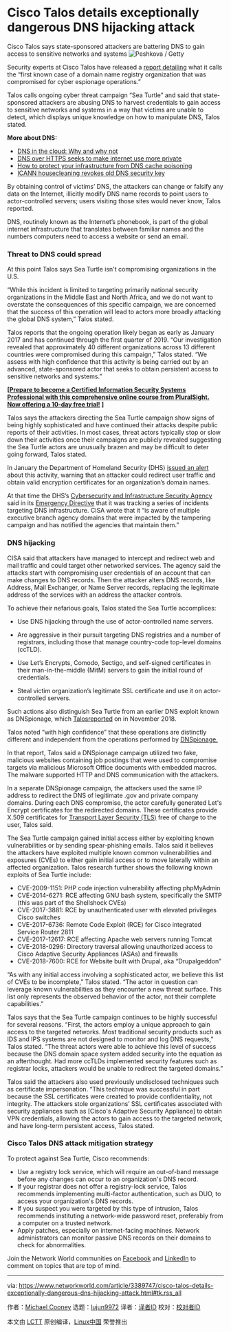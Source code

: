 [#]: collector: (lujun9972)
[#]: translator: ( )
[#]: reviewer: ( )
[#]: publisher: ( )
[#]: url: ( )
[#]: subject: (Cisco Talos details exceptionally dangerous DNS hijacking attack)
[#]: via: (https://www.networkworld.com/article/3389747/cisco-talos-details-exceptionally-dangerous-dns-hijacking-attack.html#tk.rss_all)
[#]: author: (Michael Cooney https://www.networkworld.com/author/Michael-Cooney/)

Cisco Talos details exceptionally dangerous DNS hijacking attack
======
Cisco Talos says state-sponsored attackers are battering DNS to gain access to sensitive networks and systems
![Peshkova / Getty][1]

Security experts at Cisco Talos have released a [report detailing][2] what it calls the “first known case of a domain name registry organization that was compromised for cyber espionage operations.”

Talos calls ongoing cyber threat campaign “Sea Turtle” and said that state-sponsored attackers are abusing DNS to harvest credentials to gain access to sensitive networks and systems in a way that victims are unable to detect, which displays unique knowledge on how to manipulate DNS, Talos stated.

**More about DNS:**

  * [DNS in the cloud: Why and why not][3]
  * [DNS over HTTPS seeks to make internet use more private][4]
  * [How to protect your infrastructure from DNS cache poisoning][5]
  * [ICANN housecleaning revokes old DNS security key][6]



By obtaining control of victims’ DNS, the attackers can change or falsify any data on the Internet, illicitly modify DNS name records to point users to actor-controlled servers; users visiting those sites would never know, Talos reported.

DNS, routinely known as the Internet’s phonebook, is part of the global internet infrastructure that translates between familiar names and the numbers computers need to access a website or send an email.

### Threat to DNS could spread

At this point Talos says Sea Turtle isn't compromising organizations in the U.S.

“While this incident is limited to targeting primarily national security organizations in the Middle East and North Africa, and we do not want to overstate the consequences of this specific campaign, we are concerned that the success of this operation will lead to actors more broadly attacking the global DNS system,” Talos stated.

Talos reports that the ongoing operation likely began as early as January 2017 and has continued through the first quarter of 2019. “Our investigation revealed that approximately 40 different organizations across 13 different countries were compromised during this campaign,” Talos stated. “We assess with high confidence that this activity is being carried out by an advanced, state-sponsored actor that seeks to obtain persistent access to sensitive networks and systems.”

**[[Prepare to become a Certified Information Security Systems Professional with this comprehensive online course from PluralSight. Now offering a 10-day free trial!][7] ]**

Talos says the attackers directing the Sea Turtle campaign show signs of being highly sophisticated and have continued their attacks despite public reports of their activities. In most cases, threat actors typically stop or slow down their activities once their campaigns are publicly revealed suggesting the Sea Turtle actors are unusually brazen and may be difficult to deter going forward, Talos stated.

In January the Department of Homeland Security (DHS) [issued an alert][8] about this activity, warning that an attacker could redirect user traffic and obtain valid encryption certificates for an organization’s domain names.

At that time the DHS’s [Cybersecurity and Infrastructure Security Agency][9] said in its [Emergency Directive][9] that it was tracking a series of incidents targeting DNS infrastructure. CISA wrote that it “is aware of multiple executive branch agency domains that were impacted by the tampering campaign and has notified the agencies that maintain them.”

### DNS hijacking

CISA said that attackers have managed to intercept and redirect web and mail traffic and could target other networked services. The agency said the attacks start with compromising user credentials of an account that can make changes to DNS records. Then the attacker alters DNS records, like Address, Mail Exchanger, or Name Server records, replacing the legitimate address of the services with an address the attacker controls.

To achieve their nefarious goals, Talos stated the Sea Turtle accomplices:

  * Use DNS hijacking through the use of actor-controlled name servers.
  * Are aggressive in their pursuit targeting DNS registries and a number of registrars, including those that manage country-code top-level domains (ccTLD).


  * Use Let’s Encrypts, Comodo, Sectigo, and self-signed certificates in their man-in-the-middle (MitM) servers to gain the initial round of credentials.


  * Steal victim organization’s legitimate SSL certificate and use it on actor-controlled servers.



Such actions also distinguish Sea Turtle from an earlier DNS exploit known as DNSpionage, which [Talos ​reported][10]​ on in November 2018.

Talos noted “with high confidence” that these operations are distinctly different and independent from the operations performed by [DNSpionage.][11]

In that report, Talos said a DNSpionage campaign utilized two fake, malicious websites containing job postings that were used to compromise targets via malicious Microsoft Office documents with embedded macros. The malware supported HTTP and DNS communication with the attackers.

In a separate DNSpionage campaign, the attackers used the same IP address to redirect the DNS of legitimate .gov and private company domains. During each DNS compromise, the actor carefully generated Let's Encrypt certificates for the redirected domains. These certificates provide X.509 certificates for [Transport Layer Security (TLS)][12] free of charge to the user, Talos said.

The Sea Turtle campaign gained initial access either by exploiting known vulnerabilities or by sending spear-phishing emails. Talos said it believes the attackers have exploited multiple known common vulnerabilities and exposures (CVEs) to either gain initial access or to move laterally within an affected organization. Talos research further shows the following known exploits of Sea Turtle include:

  * CVE-2009-1151​: PHP code injection vulnerability affecting phpMyAdmin
  * CVE-2014-6271​: RCE affecting GNU bash system, specifically the SMTP (this was part of the ​Shellshock​ CVEs)
  * CVE-2017-3881​: RCE by unauthenticated user with elevated privileges Cisco switches
  * CVE-2017-6736​: Remote Code Exploit (RCE) for Cisco integrated Service Router 2811
  * CVE-2017-12617​: RCE affecting Apache web servers running Tomcat
  * CVE-2018-0296​: ​Directory​ traversal allowing unauthorized access to Cisco Adaptive Security Appliances (ASAs) and firewalls
  * CVE-2018-7600​: RCE for Website built with Drupal, aka “Drupalgeddon”



“As with any initial access involving a sophisticated actor, we believe this list of CVEs to be incomplete,” Talos stated. “The actor in question can leverage known vulnerabilities as they encounter a new threat surface. This list only represents the observed behavior of the actor, not their complete capabilities.”

Talos says that the Sea Turtle campaign continues to be highly successful for several reasons. “First, the actors employ a unique approach to gain access to the targeted networks. Most traditional security products such as IDS and IPS systems are not designed to monitor and log DNS requests,” Talos stated. “The threat actors were able to achieve this level of success because the DNS domain space system added security into the equation as an afterthought. Had more ccTLDs implemented security features such as registrar locks, attackers would be unable to redirect the targeted domains.”

Talos said the attackers also used previously undisclosed techniques such as certificate impersonation. “This technique was successful in part because the SSL certificates were created to provide confidentiality, not integrity. The attackers stole organizations’ SSL certificates associated with security appliances such as [Cisco's Adaptive Security Appliance] to obtain VPN credentials, allowing the actors to gain access to the targeted network, and have long-term persistent access, Talos stated.

### Cisco Talos DNS attack mitigation strategy

To protect against Sea Turtle, Cisco recommends:

  * Use a registry lock service, which will require an out-of-band message before any changes can occur to an organization's DNS record.
  * If your registrar does not offer a registry-lock service, Talos recommends implementing multi-factor authentication, such as ​DUO​, to access your organization's DNS records.
  * If you suspect you were targeted by this type of intrusion, Talos recommends instituting a network-wide password reset, preferably from a computer on a trusted network.
  * Apply patches, especially on internet-facing machines. Network administrators can monitor passive DNS records on their domains to check for abnormalities.



Join the Network World communities on [Facebook][13] and [LinkedIn][14] to comment on topics that are top of mind.

--------------------------------------------------------------------------------

via: https://www.networkworld.com/article/3389747/cisco-talos-details-exceptionally-dangerous-dns-hijacking-attack.html#tk.rss_all

作者：[Michael Cooney][a]
选题：[lujun9972][b]
译者：[译者ID](https://github.com/译者ID)
校对：[校对者ID](https://github.com/校对者ID)

本文由 [LCTT](https://github.com/LCTT/TranslateProject) 原创编译，[Linux中国](https://linux.cn/) 荣誉推出

[a]: https://www.networkworld.com/author/Michael-Cooney/
[b]: https://github.com/lujun9972
[1]: https://images.idgesg.net/images/article/2019/02/man-in-boat-surrounded-by-sharks_risk_fear_decision_attack_threat_by-peshkova-getty-100786972-large.jpg
[2]: https://blog.talosintelligence.com/2019/04/seaturtle.html
[3]: https://www.networkworld.com/article/3273891/hybrid-cloud/dns-in-the-cloud-why-and-why-not.html
[4]: https://www.networkworld.com/article/3322023/internet/dns-over-https-seeks-to-make-internet-use-more-private.html
[5]: https://www.networkworld.com/article/3298160/internet/how-to-protect-your-infrastructure-from-dns-cache-poisoning.html
[6]: https://www.networkworld.com/article/3331606/security/icann-housecleaning-revokes-old-dns-security-key.html
[7]: https://pluralsight.pxf.io/c/321564/424552/7490?u=https%3A%2F%2Fwww.pluralsight.com%2Fpaths%2Fcertified-information-systems-security-professional-cisspr
[8]: https://www.networkworld.com/article/3336201/batten-down-the-dns-hatches-as-attackers-strike-feds.html
[9]: https://cyber.dhs.gov/ed/19-01/
[10]: https://blog.talosintelligence.com/2018/11/dnspionage-campaign-targets-middle-east.html
[11]: https://krebsonsecurity.com/tag/dnspionage/
[12]: https://www.networkworld.com/article/2303073/lan-wan-what-is-transport-layer-security-protocol.html
[13]: https://www.facebook.com/NetworkWorld/
[14]: https://www.linkedin.com/company/network-world
